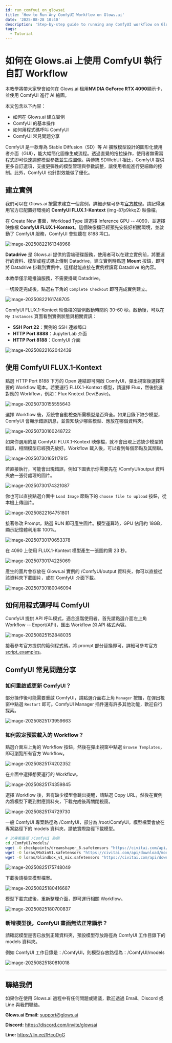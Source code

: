 ```yaml
---
id: run_comfyui_on_glowsai
title: 'How to Run Any ComfyUI Workflow on Glows.ai'
date: '2025-08-28 10:40'
description: 'Step-by-step guide to running any ComfyUI workflow on Glows.ai with NVIDIA RTX 4090, including instance creation, workflow selection, API usage, and troubleshooting.'
tags:
  - Tutorial
---
```


# 如何在 Glows.ai 上使用 ComfyUI 執行自訂 Workflow

本教學將帶大家學會如何在 Glows.ai 租用**NVIDIA GeForce RTX 4090**顯示卡，並使用 ComfyUI 進行 AI 繪圖。

本文包含以下內容：

- 如何在 Glows.ai 建立實例
- ComfyUI 的基本操作
- 如何用程式碼呼叫 ComfyUI
- ComfyUI 常見問題分享

ComfyUI 是一款專為 Stable Diffusion（SD）等 AI 擴散模型設計的圖形化使用者介面（GUI），能大幅簡化圖像生成流程。透過直覺的拖拉操作，使用者無需寫程式即可快速調整模型參數並生成圖像。與傳統 SDWebUI 相比，ComfyUI 提供更多自訂選項，支援更彈性的模型管理與參數調整，讓使用者能進行更細緻的控制。此外，ComfyUI 也針對效能做了優化。

## 建立實例

我們可以在 Glows.ai 按需求建立一個實例，詳細步驟可參考[官方教學](https:/docs.glows.ai/docs/Create%20New)。請記得選用官方已配置好環境的 **ComfyUI FLUX.1-Kontext** (img-87p9kkq2) 映像檔。

在 Create New 畫面，Workload Type 請選擇 Inference GPU -- 4090，並選擇映像檔 **ComfyUI FLUX.1-Kontext**。這個映像檔已經預先安裝好相關環境，並啟動了 ComfyUI 服務，ComfyUI 會監聽在 8188 埠口。

![image-20250822161348968](../tutorials-images/14_comfyui/01.png)

**Datadrive** 是 Glows.ai 提供的雲端硬碟服務，使用者可以在建立實例前，將要運行的資料、模型或程式碼上傳到 Datadrive，建立實例時點選 **Mount** 按鈕，即可將 Datadrive 掛載到實例中，這樣就能直接在實例裡讀寫 Datadrive 的內容。

本教學僅示範推論服務，不需要掛載 Datadrive。

一切設定完成後，點選右下角的 `Complete Checkout` 即可完成實例建立。

![image-20250822161748705](../tutorials-images/14_comfyui/02.png)

ComfyUI FLUX.1-Kontext 映像檔的實例啟動時間約 30-60 秒。啟動後，可以在 `My Instances` 頁面看到實例狀態與相關資訊：

- **SSH Port 22**：實例的 SSH 連線埠口
- **HTTP Port 8888**：JupyterLab 介面
- **HTTP Port 8188**：ComfyUI 介面

![image-20250822162042439](../tutorials-images/14_comfyui/03.png)

## 使用 ComfyUI FLUX.1-Kontext

點選 HTTP Port 8188 下方的 Open 連結即可開啟 ComfyUI，彈出視窗後選擇需要的 Workflow 範本。若要運行 FLUX.1-Kontext 模型，請選擇 Flux，然後挑選對應的 Workflow，例如：Flux Knotext Dev(Basic)。

![image-20250730155555643](../tutorials-images/14_comfyui/04.png)

選擇 Workflow 後，系統會自動檢查所需模型是否齊全。如果目錄下缺少模型，ComfyUI 會顯示錯誤訊息，並告知缺少哪些模型、應放在哪個資料夾。

![image-20250730160248722](../tutorials-images/14_comfyui/05.png)

如果你選用的是 ComfyUI FLUX.1-Kontext 映像檔，就不會出現上述缺少模型的錯誤，相關模型已經預先放好。Workflow 載入後，可以看到每個節點及其關聯。

![image-20250730165117815](../tutorials-images/14_comfyui/06.png)

若直接執行，可能會出現錯誤，例如下圖表示你需要先在 /ComfyUI/output 資料夾放一張待處理的圖片。

![image-20250730174321087](../tutorials-images/14_comfyui/07.png)

你也可以直接點選介面中 `Load Image` 節點下的 `choose file to upload` 按鈕，從本機上傳圖片。

![image-20250822164751801](../tutorials-images/14_comfyui/08.png)

接著修改 Prompt，點選 RUN 即可產生圖片。模型運算時，GPU 佔用約 18GB，顯示記憶體利用率 100%。

![image-20250730170653378](../tutorials-images/14_comfyui/09.png)

在 4090 上使用 FLUX.1-Kontext 模型產生一張圖約需 23 秒。

![image-20250730174225069](../tutorials-images/14_comfyui/10.png)

產生的圖片會存放在 Glows.ai 實例的 /ComfyUI/output 資料夾，你可以直接從該資料夾下載圖片，或在 ComfyUI 介面下載。

![image-20250730180046094](../tutorials-images/14_comfyui/11.png)

## 如何用程式碼呼叫 ComfyUI

ComfyUI 提供 API 呼叫模式，適合進階使用者。首先請點選介面左上角 Workflow -- Export(API)，匯出 Workflow 的 API 格式內容。

![image-20250825152848035](../tutorials-images/14_comfyui/12.png)

接著參考官方提供的範例程式碼，將 prompt 部分替換即可，詳細可參考官方 [script_examples](https://github.com/comfyanonymous/ComfyUI/tree/master/script_examples)。

## ComfyUI 常見問題分享

### 如何重啟或更新 ComfyUI？

部分操作後可能需要重啟 ComfyUI，請點選介面右上角 `Manager` 按鈕，在彈出視窗中點選 `Restart` 即可。ComfyUI Manager 插件還有許多其他功能，歡迎自行探索。

![image-20250825173959663](../tutorials-images/14_comfyui/13.png)

### 如何設定預設載入的 Workflow？

點選介面左上角的 Workflow 按鈕，然後在彈出視窗中點選 `Browse Templates`，即可瀏覽所有官方 Workflow。

![image-20250825174202352](../tutorials-images/14_comfyui/14.png)

在介面中選擇想要運行的 Workflow。

![image-20250825174359845](../tutorials-images/14_comfyui/15.png)

選擇 Workflow 後，若有缺少模型會跳出提醒，請點選 Copy URL，然後在實例內將模型下載到對應資料夾，下載完成後再關閉視窗。

![image-20250825174729730](../tutorials-images/14_comfyui/16.png)

一般 ComfyUI 專案路徑為 /ComfyUI，部分為 /root/ComfyUI，模型檔案會放在專案路徑下的 models 資料夾，請依實際路徑下載模型。

```bash
# 以專案路徑 /ComfyUI 為例
cd /ComfyUI/models/
wget -O checkpoints/dreamshaper_8.safetensors "https://civitai.com/api/download/models/128713?type=Model&format=SafeTensor&size=pruned&fp=fp16"
wget -O loras/MoXinV1.safetensors "https://civitai.com/api/download/models/14856?type=Model&format=SafeTensor&size=full&fp=fp16"
wget -O loras/blindbox_v1_mix.safetensors "https://civitai.com/api/download/models/32988?type=Model&format=SafeTensor&size=full&fp=fp16"
```

![image-20250825175748049](../tutorials-images/14_comfyui/17.png)

下載後請檢查模型檔案。

![image-20250825180416687](../tutorials-images/14_comfyui/18.png)

模型下載完成後，重新整理介面，即可運行相關 Workflow。

![image-20250825180700837](../tutorials-images/14_comfyui/19.png)

### 新增模型後，ComfyUI 畫面無法正常顯示？

請確認模型是否已放到正確資料夾，預設模型存放路徑為 ComfyUI 工作目錄下的 models 資料夾。

例如 ComfyUI 工作目錄是：/ComfyUI，則模型存放路徑為：/ComfyUI/models

![image-20250825180810018](../tutorials-images/14_comfyui/20.png)

---

## 聯絡我們

如果你在使用 Glows.ai 過程中有任何問題或建議，歡迎透過 Email、Discord 或 Line 與我們聯絡。

**Glows.ai Email:** support@glows.ai

**Discord:** https://discord.com/invite/glowsai

**Line:** https://lin.ee/fHcoDgG
